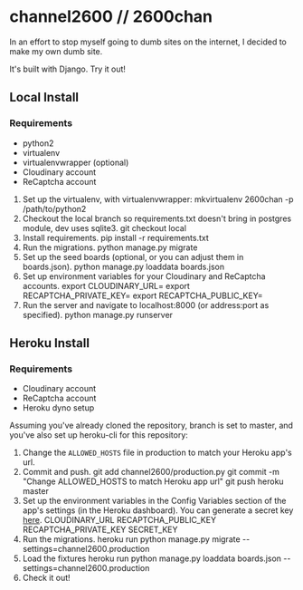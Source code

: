# channel2600 // 2600chan

In an effort to stop myself going to dumb sites on the internet, I decided to make my own dumb site.

It's built with Django. Try it out!

## Local Install

### Requirements

* python2
* virtualenv
* virtualenvwrapper (optional)
* Cloudinary account
* ReCaptcha account

1. Set up the virtualenv, with virtualenvwrapper:
    mkvirtualenv 2600chan -p /path/to/python2
2. Checkout the local branch so requirements.txt doesn't bring in postgres module, dev uses sqlite3.
    git checkout local
3. Install requirements.
    pip install -r requirements.txt
4. Run the migrations.
    python manage.py migrate
5. Set up the seed boards (optional, or you can adjust them in boards.json).
    python manage.py loaddata boards.json
6. Set up environment variables for your Cloudinary and ReCaptcha accounts.
    export CLOUDINARY_URL=
    export RECAPTCHA_PRIVATE_KEY=
    export RECAPTCHA_PUBLIC_KEY=
7. Run the server and navigate to localhost:8000 (or address:port as specified).
    python manage.py runserver

## Heroku Install

### Requirements

* Cloudinary account
* ReCaptcha account
* Heroku dyno setup

Assuming you've already cloned the repository, branch is set to master, and you've also set up heroku-cli for this repository:

1. Change the `ALLOWED_HOSTS` file in production to match your Heroku app's url.
2. Commit and push.
    git add channel2600/production.py
    git commit -m "Change ALLOWED_HOSTS to match Heroku app url"
    git push heroku master
3. Set up the environment variables in the Config Variables section of the app's settings (in the Heroku dashboard). You can generate a secret key [here](http://www.miniwebtool.com/django-secret-key-generator/).
    CLOUDINARY_URL
    RECAPTCHA_PUBLIC_KEY
    RECAPTCHA_PRIVATE_KEY
    SECRET_KEY
4. Run the migrations.
    heroku run python manage.py migrate --settings=channel2600.production
5. Load the fixtures
    heroku run python manage.py loaddata boards.json --settings=channel2600.production
6. Check it out!


